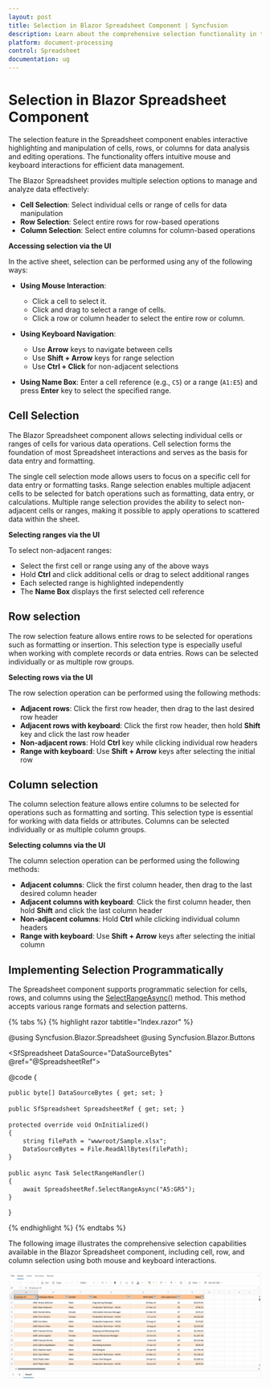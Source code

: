 ```yaml
---
layout: post
title: Selection in Blazor Spreadsheet Component | Syncfusion
description: Learn about the comprehensive selection functionality in the Syncfusion Blazor Spreadsheet component, including programmatic and UI-driven methods.
platform: document-processing
control: Spreadsheet
documentation: ug
---
```


# Selection in Blazor Spreadsheet Component

The selection feature in the Spreadsheet component enables interactive highlighting and manipulation of cells, rows, or columns for data analysis and editing operations. The functionality offers intuitive mouse and keyboard interactions for efficient data management.

The Blazor Spreadsheet provides multiple selection options to manage and analyze data effectively:

*  **Cell Selection**: Select individual cells or range of cells for data manipulation
*  **Row Selection**: Select entire rows for row-based operations
*  **Column Selection**: Select entire columns for column-based operations

**Accessing selection via the UI**

In the active sheet, selection can be performed using any of the following ways:

* **Using Mouse Interaction**:
    *   Click a cell to select it.
    *   Click and drag to select a range of cells.
    *   Click a row or column header to select the entire row or column.

* **Using Keyboard Navigation**:
   * Use **Arrow** keys to navigate between cells
   * Use **Shift + Arrow** keys for range selection
   * Use **Ctrl + Click** for non-adjacent selections

* **Using Name Box**: Enter a cell reference (e.g., `C5`) or a range (`A1:E5`) and press **Enter** key to select the specified range.

## Cell Selection

The Blazor Spreadsheet component allows selecting individual cells or ranges of cells for various data operations. Cell selection forms the foundation of most Spreadsheet interactions and serves as the basis for data entry and formatting.

The single cell selection mode allows users to focus on a specific cell for data entry or formatting tasks. Range selection enables multiple adjacent cells to be selected for batch operations such as formatting, data entry, or calculations. Multiple range selection provides the ability to select non-adjacent cells or ranges, making it possible to apply operations to scattered data within the sheet.

**Selecting ranges via the UI**

To select non-adjacent ranges:

* Select the first cell or range using any of the above ways
* Hold **Ctrl** and click additional cells or drag to select additional ranges
* Each selected range is highlighted independently
* The **Name Box** displays the first selected cell reference

## Row selection

The row selection feature allows entire rows to be selected for operations such as formatting or insertion. This selection type is especially useful when working with complete records or data entries. Rows can be selected individually or as multiple row groups.

**Selecting rows via the UI**

The row selection operation can be performed using the following methods:

* **Adjacent rows**: Click the first row header, then drag to the last desired row header
* **Adjacent rows with keyboard**: Click the first row header, then hold **Shift** key and click the last row header
* **Non-adjacent rows**: Hold **Ctrl** key while clicking individual row headers
* **Range with keyboard**: Use **Shift + Arrow** keys after selecting the initial row

## Column selection

The column selection feature allows entire columns to be selected for operations such as formatting and sorting. This selection type is essential for working with data fields or attributes. Columns can be selected individually or as multiple column groups.

**Selecting columns via the UI**

The column selection operation can be performed using the following methods:

* **Adjacent columns**: Click the first column header, then drag to the last desired column header
* **Adjacent columns with keyboard**: Click the first column header, then hold **Shift** and click the last column header
* **Non-adjacent columns**: Hold **Ctrl** while clicking individual column headers
* **Range with keyboard**: Use **Shift + Arrow** keys after selecting the initial column

## Implementing Selection Programmatically

The Spreadsheet component supports programmatic selection for cells, rows, and columns using the [SelectRangeAsync()](https://help.syncfusion.com/cr/blazor/Syncfusion.Blazor.Spreadsheet.SfSpreadsheet.html#Syncfusion_Blazor_Spreadsheet_SfSpreadsheet_SelectRangeAsync_System_String_) method. This method accepts various range formats and selection patterns.

{% tabs %}
{% highlight razor tabtitle="Index.razor" %}

@using Syncfusion.Blazor.Spreadsheet
@using Syncfusion.Blazor.Buttons

<SfButton OnClick="SelectRangeHandler" Content="Select Range"></SfButton>

<SfSpreadsheet DataSource="DataSourceBytes" @ref="@SpreadsheetRef">
    <SpreadsheetRibbon></SpreadsheetRibbon>
</SfSpreadsheet>

@code {

    public byte[] DataSourceBytes { get; set; }

    public SfSpreadsheet SpreadsheetRef { get; set; }

    protected override void OnInitialized()
    {
        string filePath = "wwwroot/Sample.xlsx";
        DataSourceBytes = File.ReadAllBytes(filePath);
    }

    public async Task SelectRangeHandler()
    {
        await SpreadsheetRef.SelectRangeAsync("A5:GR5");
    }
}

{% endhighlight %}
{% endtabs %}

The following image illustrates the comprehensive selection capabilities available in the Blazor Spreadsheet component, including cell, row, and column selection using both mouse and keyboard interactions.

![An animated GIF demonstrating cell, row, and column selection in the Syncfusion Blazor Spreadsheet.](./images/selection-types.gif)
